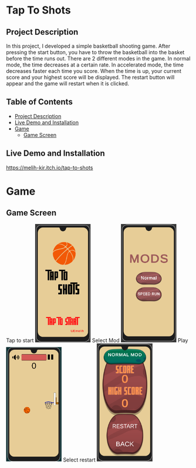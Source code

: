 
# Tap To Shots

## Project Description
In this project, I developed a simple basketball shooting game. After pressing the start button, you have to throw the basketball into the basket before the time runs out. There are 2 different modes in the game. In normal mode, the time decreases at a certain rate. In accelerated mode, the time decreases faster each time you score. When the time is up, your current score and your highest score will be displayed. The restart button will appear and the game will restart when it is clicked.

## Table of Contents

- [Project Description](#Project-Description)
- [Live Demo and Installation](#Live-Demo-and-Installation)
- [Game](#Game)
    - [Game Screen](#Game-Screen)


## Live Demo and Installation
https://melih-kir.itch.io/tap-to-shots


# Game

## Game Screen

Tap to start
<img src="./TapToShot/ReadmeAssets/start.png.png" alt="racegif" width="30%"/>
Select Mod
<img src="./TapToShot/ReadmeAssets/mod.png.png" alt="racegif" width="30%"/>
Play
<img src="./TapToShot/ReadmeAssets/game.png.png" alt="racegif" width="30%"/>
Select restart
<img src="./TapToShot/ReadmeAssets/speed.png.png" alt="racegif" width="30%"/>
